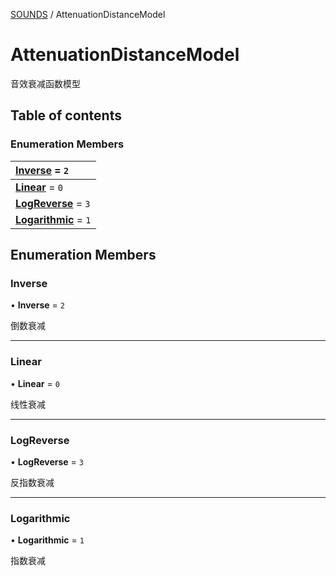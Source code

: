 [SOUNDS](../groups/SOUNDS.SOUNDS.md) / AttenuationDistanceModel

# AttenuationDistanceModel <Badge type="tip" text="Enumeration" /> <Score text="AttenuationDistanceModel" />

音效衰减函数模型

## Table of contents

### Enumeration Members <Score text="Enumeration" /> 
| **[Inverse](mw.AttenuationDistanceModel.md#inverse)** = ``2``  |
| :----- |
| **[Linear](mw.AttenuationDistanceModel.md#linear)** = ``0`` |
| **[LogReverse](mw.AttenuationDistanceModel.md#logreverse)** = ``3`` |
| **[Logarithmic](mw.AttenuationDistanceModel.md#logarithmic)** = ``1`` |

## Enumeration Members

### Inverse <Score text="Inverse" /> 

• **Inverse** = ``2``

倒数衰减

___

### Linear <Score text="Linear" /> 

• **Linear** = ``0``

线性衰减

___

### LogReverse <Score text="LogReverse" /> 

• **LogReverse** = ``3``

反指数衰减

___

### Logarithmic <Score text="Logarithmic" /> 

• **Logarithmic** = ``1``

指数衰减
